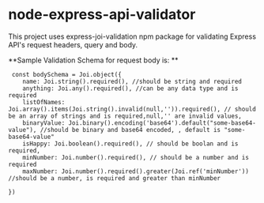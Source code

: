 # node-express-api-validator

This project uses express-joi-validation npm package for validating Express API's request headers, query and body.


**Sample Validation Schema for request body is: 
**
```
 const bodySchema = Joi.object({
    name: Joi.string().required(), //should be string and required
    anything: Joi.any().required(), //can be any data type and is required
    listOfNames: Joi.array().items(Joi.string().invalid(null,'')).required(), // should be an array of strings and is required,null,'' are invalid values,
    binaryValue: Joi.binary().encoding('base64').default("some-base64-value"), //should be binary and base64 encoded, , default is "some-base64-value"
    isHappy: Joi.boolean().required(), // should be boolan and is required,
    minNumber: Joi.number().required(), // should be a number and is required
    maxNumber: Joi.number().required().greater(Joi.ref('minNumber')) //should be a number, is required and greater than minNumber

})

```
